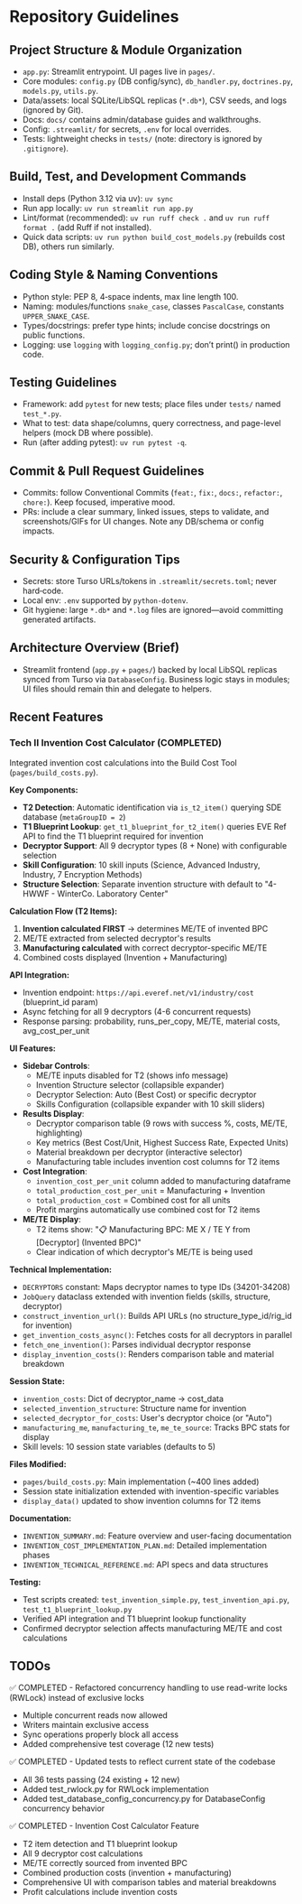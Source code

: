 # Repository Guidelines

## Project Structure & Module Organization
- `app.py`: Streamlit entrypoint. UI pages live in `pages/`.
- Core modules: `config.py` (DB config/sync), `db_handler.py`, `doctrines.py`, `models.py`, `utils.py`.
- Data/assets: local SQLite/LibSQL replicas (`*.db*`), CSV seeds, and logs (ignored by Git).
- Docs: `docs/` contains admin/database guides and walkthroughs.
- Config: `.streamlit/` for secrets, `.env` for local overrides.
- Tests: lightweight checks in `tests/` (note: directory is ignored by `.gitignore`).

## Build, Test, and Development Commands
- Install deps (Python 3.12 via uv): `uv sync`
- Run app locally: `uv run streamlit run app.py`
- Lint/format (recommended): `uv run ruff check .` and `uv run ruff format .` (add Ruff if not installed).
- Quick data scripts: `uv run python build_cost_models.py` (rebuilds cost DB), others run similarly.

## Coding Style & Naming Conventions
- Python style: PEP 8, 4‑space indents, max line length 100.
- Naming: modules/functions `snake_case`, classes `PascalCase`, constants `UPPER_SNAKE_CASE`.
- Types/docstrings: prefer type hints; include concise docstrings on public functions.
- Logging: use `logging` with `logging_config.py`; don’t print() in production code.

## Testing Guidelines
- Framework: add `pytest` for new tests; place files under `tests/` named `test_*.py`.
- What to test: data shape/columns, query correctness, and page-level helpers (mock DB where possible).
- Run (after adding pytest): `uv run pytest -q`.

## Commit & Pull Request Guidelines
- Commits: follow Conventional Commits (`feat:`, `fix:`, `docs:`, `refactor:`, `chore:`). Keep focused, imperative mood.
- PRs: include a clear summary, linked issues, steps to validate, and screenshots/GIFs for UI changes. Note any DB/schema or config impacts.

## Security & Configuration Tips
- Secrets: store Turso URLs/tokens in `.streamlit/secrets.toml`; never hard‑code.
- Local env: `.env` supported by `python-dotenv`.
- Git hygiene: large `*.db*` and `*.log` files are ignored—avoid committing generated artifacts.

## Architecture Overview (Brief)
- Streamlit frontend (`app.py` + `pages/`) backed by local LibSQL replicas synced from Turso via `DatabaseConfig`. Business logic stays in modules; UI files should remain thin and delegate to helpers.

## Recent Features

### Tech II Invention Cost Calculator (COMPLETED)
Integrated invention cost calculations into the Build Cost Tool (`pages/build_costs.py`).

**Key Components:**
- **T2 Detection**: Automatic identification via `is_t2_item()` querying SDE database (`metaGroupID = 2`)
- **T1 Blueprint Lookup**: `get_t1_blueprint_for_t2_item()` queries EVE Ref API to find the T1 blueprint required for invention
- **Decryptor Support**: All 9 decryptor types (8 + None) with configurable selection
- **Skill Configuration**: 10 skill inputs (Science, Advanced Industry, Industry, 7 Encryption Methods)
- **Structure Selection**: Separate invention structure with default to "4-HWWF - WinterCo. Laboratory Center"

**Calculation Flow (T2 Items):**
1. **Invention calculated FIRST** → determines ME/TE of invented BPC
2. ME/TE extracted from selected decryptor's results
3. **Manufacturing calculated** with correct decryptor-specific ME/TE
4. Combined costs displayed (Invention + Manufacturing)

**API Integration:**
- Invention endpoint: `https://api.everef.net/v1/industry/cost` (blueprint_id param)
- Async fetching for all 9 decryptors (4-6 concurrent requests)
- Response parsing: probability, runs_per_copy, ME/TE, material costs, avg_cost_per_unit

**UI Features:**
- **Sidebar Controls**:
  - ME/TE inputs disabled for T2 (shows info message)
  - Invention Structure selector (collapsible expander)
  - Decryptor Selection: Auto (Best Cost) or specific decryptor
  - Skills Configuration (collapsible expander with 10 skill sliders)
- **Results Display**:
  - Decryptor comparison table (9 rows with success %, costs, ME/TE, highlighting)
  - Key metrics (Best Cost/Unit, Highest Success Rate, Expected Units)
  - Material breakdown per decryptor (interactive selector)
  - Manufacturing table includes invention cost columns for T2 items
- **Cost Integration**:
  - `invention_cost_per_unit` column added to manufacturing dataframe
  - `total_production_cost_per_unit` = Manufacturing + Invention
  - `total_production_cost` = Combined cost for all units
  - Profit margins automatically use combined cost for T2 items
- **ME/TE Display**:
  - T2 items show: "📋 Manufacturing BPC: ME X / TE Y from [Decryptor] (Invented BPC)"
  - Clear indication of which decryptor's ME/TE is being used

**Technical Implementation:**
- `DECRYPTORS` constant: Maps decryptor names to type IDs (34201-34208)
- `JobQuery` dataclass extended with invention fields (skills, structure, decryptor)
- `construct_invention_url()`: Builds API URLs (no structure_type_id/rig_id for invention)
- `get_invention_costs_async()`: Fetches costs for all decryptors in parallel
- `fetch_one_invention()`: Parses individual decryptor response
- `display_invention_costs()`: Renders comparison table and material breakdown

**Session State:**
- `invention_costs`: Dict of decryptor_name → cost_data
- `selected_invention_structure`: Structure name for invention
- `selected_decryptor_for_costs`: User's decryptor choice (or "Auto")
- `manufacturing_me`, `manufacturing_te`, `me_te_source`: Tracks BPC stats for display
- Skill levels: 10 session state variables (defaults to 5)

**Files Modified:**
- `pages/build_costs.py`: Main implementation (~400 lines added)
- Session state initialization extended with invention-specific variables
- `display_data()` updated to show invention columns for T2 items

**Documentation:**
- `INVENTION_SUMMARY.md`: Feature overview and user-facing documentation
- `INVENTION_COST_IMPLEMENTATION_PLAN.md`: Detailed implementation phases
- `INVENTION_TECHNICAL_REFERENCE.md`: API specs and data structures

**Testing:**
- Test scripts created: `test_invention_simple.py`, `test_invention_api.py`, `test_t1_blueprint_lookup.py`
- Verified API integration and T1 blueprint lookup functionality
- Confirmed decryptor selection affects manufacturing ME/TE and cost calculations

## TODOs
✅ COMPLETED - Refactored concurrency handling to use read-write locks (RWLock) instead of exclusive locks
  - Multiple concurrent reads now allowed
  - Writers maintain exclusive access
  - Sync operations properly block all access
  - Added comprehensive test coverage (12 new tests)

✅ COMPLETED - Updated tests to reflect current state of the codebase
  - All 36 tests passing (24 existing + 12 new)
  - Added test_rwlock.py for RWLock implementation
  - Added test_database_config_concurrency.py for DatabaseConfig concurrency behavior

✅ COMPLETED - Invention Cost Calculator Feature
  - T2 item detection and T1 blueprint lookup
  - All 9 decryptor cost calculations
  - ME/TE correctly sourced from invented BPC
  - Combined production costs (invention + manufacturing)
  - Comprehensive UI with comparison tables and material breakdowns
  - Profit calculations include invention costs
